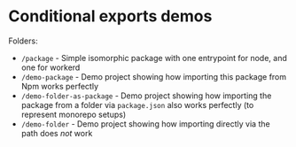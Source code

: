 # Conditional exports demos

Folders:
- `/package` - Simple isomorphic package with one entrypoint for node, and one for workerd
- `/demo-package` - Demo project showing how importing this package from Npm works perfectly
- `/demo-folder-as-package` - Demo project showing how importing the package from a folder via `package.json` also works perfectly (to represent monorepo setups)
- `/demo-folder` - Demo project showing how importing directly via the path does _not_ work